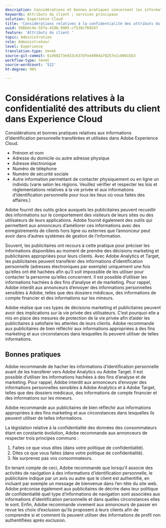 ```yaml
---
description: Considérations et bonnes pratiques concernant les informations d’identification personnelle (PII) téléchargées et utilisées dans l’Experience Cloud.
keywords: Attributs du client ; services principaux
solution: Experience Cloud
title: 'Considérations relatives à la confidentialité des attributs du client '
uuid: 5666dc4e-55fa-4196-9985-cf530cfb9247
feature: 'Attributs du client '
topic: Administration
role: Administrateur
level: Expérience
translation-type: tm+mt
source-git-commit: 61d60273e933c637dfe4400da78257e1c80015b3
workflow-type: tm+mt
source-wordcount: '522'
ht-degree: 96%

---
```



# Considérations relatives à la confidentialité des attributs du client dans Experience Cloud

Considérations et bonnes pratiques relatives aux informations d’identification personnelle transférées et utilisées dans Adobe Experience Cloud.

* Prénom et nom
* Adresse du domicile ou autre adresse physique
* Adresse électronique
* Numéro de téléphone
* Numéro de sécurité sociale
* Autre information permettant de contacter physiquement ou en ligne un individu (varie selon les régions. Veuillez vérifier et respecter les lois et réglementations relatives à la vie privée et aux informations d’identification personnelle pour tous les lieux où vous faites des affaires.)

Adobe fournit des outils grâce auxquels les publicitaires peuvent recueillir des informations sur le comportement des visiteurs de leurs sites ou des utilisateurs de leurs applications. Adobe fournit également des outils qui permettent aux annonceurs d’améliorer ces informations avec des enregistrements de clients hors ligne ou externes que l’annonceur peut avoir dans d’autres systèmes de gestion de l’information.

Souvent, les publicitaires ont recours à cette pratique pour préciser les informations disponibles au moment de prendre des décisions marketing et publicitaires appropriées pour leurs clients. Avec Adobe Analytics et Target, les publicitaires peuvent transférer des informations d’identification personnelle (adresses électroniques par exemple) uniquement une fois qu’elles ont été hachées afin qu’il soit impossible de les utiliser pour contacter la personne qu’elles concernent. Il est possible d’utiliser les informations hachées à des fins d’analyse et de marketing. Pour rappel, Adobe interdit aux annonceurs d’envoyer des informations personnelles sensibles à Adobe, telles que des dossiers médicaux, des informations de compte financier et des informations sur les mineurs.

Adobe réalise que ces types de décisions marketing et publicitaires peuvent avoir des implications sur la vie privée des utilisateurs. C’est pourquoi elle a mis en place des mesures de protection de la vie privée afin d’aider les publicitaires à satisfaire les attentes de leurs clients. Adobe recommande aux publicitaires de bien réfléchir aux informations appropriées à des fins marketing et aux circonstances dans lesquelles ils peuvent utiliser de telles informations.

## Bonnes pratiques

Adobe recommande de hacher les informations d’identification personnelle avant de les transférer vers Adobe Analytics ou Adobe Target. Il est possible d’utiliser les informations hachées à des fins d’analyse et de marketing. Pour rappel, Adobe interdit aux annonceurs d’envoyer des informations personnelles sensibles à Adobe Analytics et à Adobe Target, telles que des dossiers médicaux, des informations de compte financier et des informations sur les mineurs.

Adobe recommande aux publicitaires de bien réfléchir aux informations appropriées à des fins marketing et aux circonstances dans lesquelles ils peuvent utiliser de telles informations.

La législation relative à la confidentialité des données des consommateurs étant en constante évolution, Adobe recommande aux annonceurs de respecter trois principes communs :

1. Faites ce que vous dites (dans votre politique de confidentialité).
1. Dites ce que vous faites (dans votre politique de confidentialité).
1. Ne surprenez pas vos consommateurs.

En tenant compte de ceci, Adobe recommande que lorsqu’il associe des activités de navigation à des informations d’identification personnelle, le publicitaire indique par un avis ou autre que le client est authentifié, en incluant par exemple un message de bienvenue dans l’en-tête du site web. Adobe préconise également aux publicitaires de décrire dans leur politique de confidentialité quel type d’informations de navigation sont associées aux informations d’identification personnelle et dans quelles circonstances elles le sont. Enfin, Adobe recommande vivement aux annonceurs de passer en revue les choix d’exclusion qu’ils proposent à leurs clients afin de comprendre si et comment ils peuvent utiliser des informations de profil non authentifiées après exclusion.
